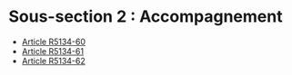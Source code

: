 # Sous-section 2 : Accompagnement

* [Article R5134-60](./LEGIARTI000026565991.md)
* [Article R5134-61](./LEGIARTI000026565989.md)
* [Article R5134-62](./LEGIARTI000021338341.md)
